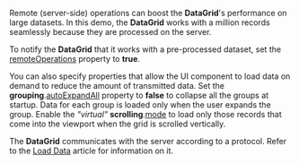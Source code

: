 Remote (server-side) operations can boost the **DataGrid**'s performance on large datasets. In this demo, the **DataGrid** works with a million records seamlessly because they are processed on the server.

To notify the **DataGrid** that it works with a pre-processed dataset, set the [remoteOperations](/Documentation/ApiReference/UI_Widgets/dxDataGrid/Configuration/remoteOperations/) property to **true**.

You can also specify properties that allow the UI component to load data on demand to reduce the amount of transmitted data. Set the **grouping**.[autoExpandAll](/Documentation/ApiReference/UI_Widgets/dxDataGrid/Configuration/grouping/#autoExpandAll) property to **false** to collapse all the groups at startup. Data for each group is loaded only when the user expands the group. Enable the *"virtual"* **scrolling**.[mode](/Documentation/ApiReference/UI_Widgets/dxDataGrid/Configuration/scrolling/#mode) to load only those records that come into the viewport when the grid is scrolled vertically.

The **DataGrid** communicates with the server according to a protocol. Refer to the [Load Data](/Documentation/Guide/Widgets/DataGrid/Data_Binding/Custom_Sources/#Load_Data) article for information on it.
